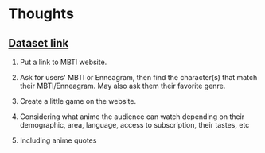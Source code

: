 # Thoughts

## [Dataset link](https://www.kaggle.com/datasets/tianyimasf/anime-characters)

1. Put a link to MBTI website.

2. Ask for users' MBTI or Enneagram, then find the character(s) that match their MBTI/Enneagram. May also ask them their favorite genre.

3. Create a little game on the website.

4. Considering what anime the audience can watch depending on their demographic, area, language, access to subscription, their tastes, etc

5. Including anime quotes
